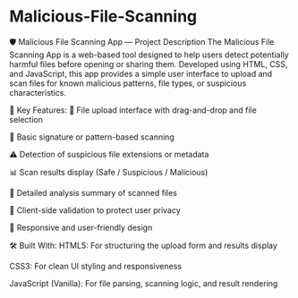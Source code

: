 # Malicious-File-Scanning

🛡️ Malicious File Scanning App — Project Description
The Malicious File Scanning App is a web-based tool designed to help users detect potentially harmful files before opening or sharing them. Developed using HTML, CSS, and JavaScript, this app provides a simple user interface to upload and scan files for known malicious patterns, file types, or suspicious characteristics.

🔧 Key Features:
📂 File upload interface with drag-and-drop and file selection

🧠 Basic signature or pattern-based scanning

⚠️ Detection of suspicious file extensions or metadata

📊 Scan results display (Safe / Suspicious / Malicious)

📝 Detailed analysis summary of scanned files

🔐 Client-side validation to protect user privacy

📱 Responsive and user-friendly design

🛠 Built With:
HTML5: For structuring the upload form and results display

CSS3: For clean UI styling and responsiveness

JavaScript (Vanilla): For file parsing, scanning logic, and result rendering
